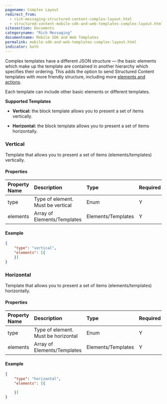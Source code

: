 ```yaml
---
pagename: Complex Layout
redirect_from:
  - rich-messaging-structured-content-complex-layout.html
  - structured-content-mobile-sdk-and-web-templates-complex-layout.html
sitesection: Documents
categoryname: "Rich Messaging"
documentname: Mobile SDK and Web Templates
permalink: mobile-sdk-and-web-templates-complex-layout.html
indicator: both
---
```


Complex templates have a different JSON structure — the basic elements which make up the template are contained in another hierarchy which specifies their ordering.
This adds the option to send Structured Content templates with more friendly structure, including more [elements and actions](rich-messaging-getting-started.html).

Each template can include other basic elements or different templates.

**Supported Templates**

* **Vertical:** the block template allows you to present a set of items vertically.

* **Horizontal:** the block template allows you to present a set of items horizontally.

### Vertical

Template that allows you to present a set of items (elements/templates) vertically.

#### Properties

| Property Name | Description                       | Type             | Required | Size Limit   |
| :------------ | :-------------------------------- | :--------------- | :------- | :----------- |
| type          | Type of element. Must be vertical | Enum             | Y        |              |
| elements      | Array of Elements/Templates         | Elements/Templates | Y        | 256 elements |

#### Example

```json
{
	"type": "vertical",
	"elements": [{
	}]
}
```

### Horizontal

Template that allows you to present a set of items (elements/templates) horizontally.

#### Properties

| Property Name | Description                         | Type             | Required | Size Limit   |
| :------------ | :---------------------------------- | :--------------- | :------- | :----------- |
| type          | Type of element. Must be horizontal | Enum             | Y        |              |
| elements      | Array of Elements/Templates           | Elements/Templates | Y        | 256 elements |

#### Example

```json
{
	"type": "horizontal",
	"elements": [{

	}]
}
```
